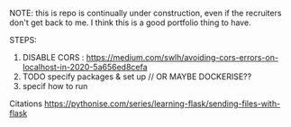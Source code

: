 NOTE: this is repo is continually under construction, even if the recruiters don't get back to me. I think this is a good portfolio thing to have.

STEPS:
1. DISABLE CORS : https://medium.com/swlh/avoiding-cors-errors-on-localhost-in-2020-5a656ed8cefa
2. TODO specify packages & set up // OR MAYBE DOCKERISE??
3. specif how to run

Citations
https://pythonise.com/series/learning-flask/sending-files-with-flask